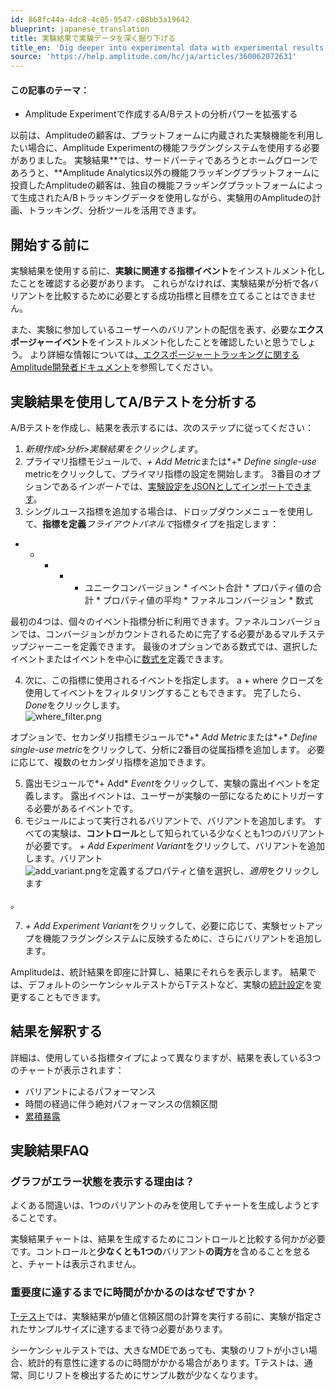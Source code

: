 ```yaml
---
id: 868fc44a-4dc8-4c05-9547-c08bb3a19642
blueprint: japanese_translation
title: 実験結果で実験データを深く掘り下げる
title_en: 'Dig deeper into experimental data with experimental results'
source: 'https://help.amplitude.com/hc/ja/articles/360062072631'
---
```

#### この記事のテーマ：

* Amplitude Experimentで作成するA/Bテストの分析パワーを拡張する

以前は、Amplitudeの顧客は、プラットフォームに内蔵された実験機能を利用したい場合に、Amplitude Experimentの機能フラグングシステムを使用する必要がありました。 実験結果**では、サードパーティであろうとホームグローンであろうと、**Amplitude Analytics以外の機能フラッギングプラットフォームに投資したAmplitudeの顧客は、独自の機能フラッギングプラットフォームによって生成されたA/Bトラッキングデータを使用しながら、実験用のAmplitudeの計画、トラッキング、分析ツールを活用できます。

## 開始する前に

実験結果を使用する前に、**実験に関連する指標イベント**をインストルメント化したことを確認する必要があります。 これらがなければ、実験結果が分析で各バリアントを比較するために必要とする成功指標と目標を立てることはできません。

また、実験に参加しているユーザーへのバリアントの配信を表す、必要な**エクスポージャーイベント**をインストルメント化したことを確認したいと思うでしょう。 より詳細な情報については[、エクスポージャートラッキングに関するAmplitude開発者ドキュメント](https://www.docs.developers.amplitude.com/experiment/general/exposure-tracking/)を参照してください。

## 実験結果を使用してA/Bテストを分析する

A/Bテストを作成し、結果を表示するには、次のステップに従ってください：

1. *新規作成>*分析>実験結果を*クリックします*。
2. プライマリ指標モジュールで、*+ Add Metric*または*+* *Define single-use* metricをクリックして、プライマリ指標の設定を開始します。 3番目のオプションである*インポート*では、[実験設定をJSONとしてインポートできます](/docs/feature-experiment/advanced-techniques/import-export-settings)。
3. シングルユース指標を追加する場合は、ドロップダウンメニューを使用して、**指標を定義***フライアウトパネルで*指標タイプを指定します：

* * * * * ユニークコンバージョン
				* イベント合計
				* プロパティ値の合計
				* プロパティ値の平均
				* ファネルコンバージョン
				* 数式

最初の4つは、個々のイベント指標分析に利用できます。ファネルコンバージョンでは、コンバージョンがカウントされるために完了する必要があるマルチステップジャーニーを定義できます。 最後のオプションである数式では、選択したイベントまたはイベントを中心に[数式を](/docs/analytics/charts/experiment-results/experiment-results-use-formula-metrics)定義できます。  

4. 次に、この指標に使用されるイベントを指定します。 a + where クローズを使用してイベントをフィルタリングすることもできます。 完了したら、*Done*をクリックします。   
![where_filter.png](/docs/output/img/jp/where-filter-png.png)

オプションで、セカンダリ指標モジュールで*+* *Add Metric*または*+* *Define single-use metric*をクリックして、分析に2番目の従属指標を追加します。 必要に応じて、複数のセカンダリ指標を追加できます。

5. 露出モジュールで*+ Add* *Event*をクリックして、実験の露出イベントを定義します。 露出イベントは、ユーザーが実験の一部になるためにトリガーする必要があるイベントです。
6. モジュールによって実行されるバリアントで、バリアントを追加します。 すべての実験は、**コントロール**として知られている少なくとも1つのバリアントが必要です。 *+ Add Experiment Variant*をクリックして、バリアントを追加します。バリアント  
![add_variant.png](/docs/output/img/jp/add-variant-png.png)を定義するプロパティと値を選択し、*適用*をクリックします  
  
。

7. *+ Add Experiment Variant*をクリックして、必要に応じて、実験セットアップを機能フラグングシステムに反映するために、さらにバリアントを追加します。

Amplitudeは、統計結果を即座に計算し、結果にそれらを表示します。 結果では、デフォルトのシーケンシャルテストからTテストなど、実験の[統計設定](/docs/feature-experiment/workflow/finalize-statistical-preferences)を変更することもできます。 

## 結果を解釈する

詳細は、使用している指標タイプによって異なりますが、結果を表している3つのチャートが表示されます：

* バリアントによるパフォーマンス
* 時間の経過に伴う絶対パフォーマンスの信頼区間
* [累積暴露](/docs/feature-experiment/advanced-techniques/cumulative-exposure-change-slope)

## 実験結果FAQ

### グラフがエラー状態を表示する理由は？

よくある間違いは、1つのバリアントのみを使用してチャートを生成しようとすることです。

実験結果チャートは、結果を生成するためにコントロールと比較する何かが必要です。コントロールと**少なくとも1つの**バリアント**の両方**を含めることを怠ると、チャートは表示されません。

### 重要度に達するまでに時間がかかるのはなぜですか？

[T-テスト](/docs/feature-experiment/experiment-theory/analyze-with-t-test)では、実験結果がp値と信頼区間の計算を実行する前に、実験が指定されたサンプルサイズに達するまで待つ必要があります。

シーケンシャルテストでは、大きなMDEであっても、実験のリフトが小さい場合、統計的有意性に達するのに時間がかかる場合があります。Tテストは、通常、同じリフトを検出するためにサンプル数が少なくなります。
